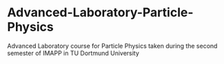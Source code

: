 # Advanced-Laboratory-Particle-Physics
Advanced Laboratory course for Particle Physics taken during the second semester of IMAPP in TU Dortmund University
